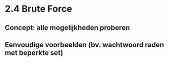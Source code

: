 # 2.4 Brute Force
##   Concept: alle mogelijkheden proberen
##   Eenvoudige voorbeelden (bv. wachtwoord raden met beperkte set)